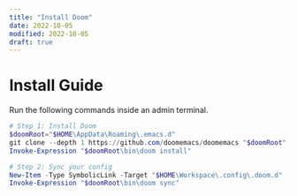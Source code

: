 ```yaml
---
title: "Install Doom"
date: 2022-10-05
modified: 2022-10-05
draft: true
---
```


# Install Guide

Run the following commands inside an admin terminal.

```ps1
# Step 1: Install Doom
$doomRoot="$HOME\AppData\Roaming\.emacs.d"
git clone --depth 1 https://github.com/doomemacs/doomemacs "$doomRoot"
Invoke-Expression "$doomRoot\bin\doom install"
```

```ps1
# Step 2: Sync your config
New-Item -Type SymbolicLink -Target "$HOME\Workspace\.config\.doom.d" -Path "$HOME\AppData\Roaming\.doom.d"
Invoke-Expression "$doomRoot\bin\doom sync"

```
